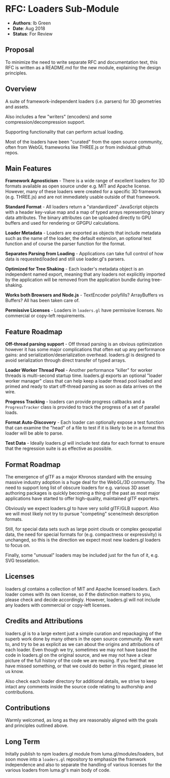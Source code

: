 # RFC: Loaders Sub-Module

- **Authors**: Ib Green
- **Date**: Aug 2018
- **Status**: For Review

## Proposal

To minimize the need to write separate RFC and documentation text, this RFC is written as a README.md for the new module, explaining the design principles.

## Overview

A suite of framework-independent loaders (i.e. parsers) for 3D geometries and assets.

Also includes a few "writers" (encoders) and some compression/decompression support.

Supporting functionality that can perform actual loading.

Most of the loaders have been "curated" from the open source community, often from WebGL frameworks like THREE.js or from individual github repos.

## Main Features

**Framework Agnosticism** - There is a wide range of excellent loaders for 3D formats available as open source under e.g. MIT and Apache license. However, many of these loaders were created for a specific 3D framework (e.g. THREE.js) and are not immediately usable outside of that framework.

**Standard Format** - All loaders return a "standardized" JavaScript objects with a header key-value map and a map of typed arrays representing binary data attributes. The binary attributes can be uploaded directly to GPU buffers and used for rendering or GPGPU calculations.

**Loader Metadata** - Loaders are exported as objects that include metadata such as the name of the loader, the default extension, an optional test function and of course the parser function for the format.

**Separates Parsing from Loading** - Applications can take full control of how data is requested/loaded and still use loader.gl's parsers.

**Optimized for Tree Shaking** - Each loader's metadata object is an independent named export, meaning that any loaders not explicitly imported by the application will be removed from the application bundle during tree-shaking.

**Works both Browsers and Node.js** - TextEncoder polyfills? ArrayBuffers vs Buffers? All has been taken care of.

**Permissive Licenses** - Loaders in `loaders.gl` have permissive licenses. No commercial or copy-left requirements.

## Feature Roadmap

**Off-thread parsing support** - Off thread parsing is an obvious optimization however it has some major complications that often eat up any performance gains: and serialization/deserialization overhead. loaders.gl is designed to avoid serialization through direct transfer of typed arrays.

**Loader Worker Thread Pool** - Another performance "killer" for worker threads is multi-second startup time. loaders.gl exports an optional "loader worker manager" class that can help keep a loader thread pool loaded and primed and ready to start off-thread parsing as soon as data arrives on the wire.

**Progress Tracking** - loaders can provide progress callbacks and a `ProgressTracker` class is provided to track the progress of a set of parallel loads.

**Format Auto-Discovery** - Each loader can optionally expose a test function that can examine the "head" of a file to test if it is likely to be in a format this loader will be able to parse.

**Test Data** - Ideally loaders.gl will include test data for each format to ensure that the regression suite is as effective as possible.

## Format Roadmap

The emergence of glTF as a major Khronos standard with the ensuing massive industry adoption is a huge deal for the WebGL/3D community. The need to support long list of obscure loaders for e.g. various 3D asset authoring packages is quickly becoming a thing of the past as most major applications have started to offer high-quality, maintained glTF exporters.

Obviously we expect loaders.gl to have very solid glTF/GLB support. Also we will most likely not try to pursue "competing" scene/mesh description formats.

Still, for special data sets such as large point clouds or complex geospatial data, the need for special formats for (e.g. compactness or expressivity) is unchanged, so this is the direction we expect most new loaders.gl loaders to focus on.

Finally, some "unusual" loaders may be included just for the fun of it, e.g. SVG tesselation.

## Licenses

loaders.gl contains a collection of MIT and Apache licensed loaders. Each loader comes with its own license, so if the distinction matters to you, please check and decide accordingly. However, loaders.gl will not include any loaders with commercial or copy-left licenses.

## Credits and Attributions

loaders.gl is to a large extent just a simple curation and repackaging of the superb work done by many others in the open source community. We want to, and try to be as explicit as we can about the origins and attributions of each loader. Even though we try, sometimes we may not have based the code in loaders.gl on the original source, and we may not have a clear picture of the full history of the code we are reusing. If you feel that we have missed something, or that we could do better in this regard, please let us know.

Also check each loader directory for additional details, we strive to keep intact any comments inside the source code relating to authorship and contributions.

## Contributions

Warmly welcomed, as long as they are reasonably aligned with the goals and principles outlined above.

## Long Term

Initally publish to npm loaders.gl module from luma.gl/modules/loaders, but soon move into a `loaders.gl` repository to emphasize the framwork independence and also to separate the handling of various licenses for the various loaders from luma.gl's main body of code.
